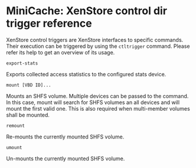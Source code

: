 MiniCache: XenStore control dir trigger reference
=================================================

XenStore control triggers are XenStore interfaces to specific commands.
Their execution can be triggered by using the `ctltrigger` command.
Please refer its help to get an overview of its usage.

```
export-stats
```
 Exports collected access statistics to the configured stats device.

```
mount [VBD ID]...
```
 Mounts an SHFS volume. Multiple devices can be passed to the command.
 In this case, mount will search for SHFS volumes an all devices
 and will mount the first valid one. This is also required when multi-member
 volumes shall be mounted.

```
remount
```
 Re-mounts the currently mounted SHFS volume.

```
umount
```
 Un-mounts the currently mounted SHFS volume.
